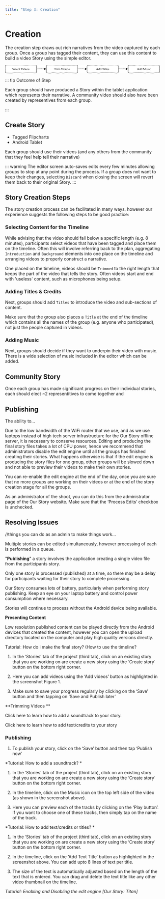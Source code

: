 ```yaml
---
title: "Step 3: Creation"
---
```


<ReadTime />

<Steps :step="3"/>

# Creation

<Leader>

The creation step draws out rich narratives from the video captured by each group. Once a group has tagged their content, they can use this content to build a video Story using the simple editor.

<div style="text-align:center">
<svg xmlns="http://www.w3.org/2000/svg" xmlns:xlink="http://www.w3.org/1999/xlink" version="1.1" width="592px" height="32px" viewBox="-0.5 -0.5 592 32" style="background-color: rgb(255, 255, 255);"><defs/><g><path d="M 120 14.67 L 120 14.69 L 124 14.76 L 128 14.61 L 132 14.48 L 136 14.57 L 140 14.67 L 140 14.9 L 139.33 14.45 L 138.67 14.66 L 138 14.44 L 137.33 14.71 L 136.67 14.67 L 136.67 14.5 L 139.46 14.49 L 142.25 14.79 L 145.05 14.62 L 147.84 14.49 L 150.63 14.67" fill="none" stroke="#000000" stroke-linejoin="round" stroke-linecap="round" stroke-miterlimit="10" pointer-events="none"/><path d="M 155.88 14.67 L 155.93 14.77 L 154.52 15.43 L 153.12 16.15 L 151.7 16.81 L 150.22 17.33 L 148.88 18.17 L 148.76 18.11 L 149.1 17.4 L 149.52 16.74 L 150.04 16.12 L 150.45 15.45 L 150.63 14.67 L 150.6 14.65 L 150.36 14.01 L 149.76 13.18 L 149.61 12.58 L 149.06 11.78 L 148.88 11.17 L 148.95 11.3 L 150.27 11.85 L 151.67 12.53 L 153.17 13.45 L 154.45 13.9 L 155.88 14.67 Z Z" fill="#000000" stroke="#000000" stroke-linejoin="round" stroke-linecap="round" stroke-miterlimit="10" pointer-events="none"/><path d="M 4.5 0 L 4.5 -0.17 L 14.59 -0.32 L 24.68 -0.44 L 34.77 -0.2 L 44.86 -0.21 L 54.95 -0.54 L 65.05 -0.29 L 75.14 0.32 L 85.23 0.39 L 95.32 -0.59 L 105.41 -0.06 L 115.5 0 Q 120 0 120 4.5 L 120.08 4.5 L 119.91 8.7 L 120.1 12.9 L 119.96 17.1 L 119.93 21.3 L 120 25.5 Q 120 30 115.5 30 L 115.5 30.19 L 105.41 29.74 L 95.32 29.75 L 85.23 29.63 L 75.14 29.82 L 65.05 30.26 L 54.95 29.64 L 44.86 29.84 L 34.77 29.54 L 24.68 30.43 L 14.59 30.24 L 4.5 30 Q 0 30 0 25.5 L 0.19 25.5 L -0.07 21.3 L -0.09 17.1 L -0.18 12.9 L -0.14 8.7 L 0 4.5 Q 0 0 4.5 0 L 4.5 0 Z Z" fill="#ffffff" stroke="#000000" stroke-linejoin="round" stroke-linecap="round" stroke-miterlimit="10" pointer-events="none"/><g transform="translate(20.5,8.5)"><switch><foreignObject style="overflow:visible;" pointer-events="all" width="78" height="12" requiredFeatures="http://www.w3.org/TR/SVG11/feature#Extensibility"><div xmlns="http://www.w3.org/1999/xhtml" style="display: inline-block; font-size: 12px; font-family: &quot;Comic Sans MS&quot;; color: rgb(0, 0, 0); line-height: 1.2; vertical-align: top; width: 78px; white-space: nowrap; overflow-wrap: normal; text-align: center;"><div xmlns="http://www.w3.org/1999/xhtml" style="display:inline-block;text-align:inherit;text-decoration:inherit;white-space:normal;">Select Videos</div></div></foreignObject><text x="39" y="12" fill="#000000" text-anchor="middle" font-size="12px" font-family="Comic Sans MS">Select Videos</text></switch></g><path d="M 277 14.67 L 277 14.81 L 280.93 14.65 L 284.87 14.52 L 288.8 14.51 L 292.73 14.64 L 296.67 14.67 L 296.67 14.55 L 296 14.86 L 295.33 14.77 L 294.67 14.43 L 294 14.61 L 293.33 14.67 L 293.33 14.58 L 295.99 14.66 L 298.65 14.54 L 301.31 14.81 L 303.97 14.91 L 306.63 14.67" fill="none" stroke="#000000" stroke-linejoin="round" stroke-linecap="round" stroke-miterlimit="10" pointer-events="none"/><path d="M 311.88 14.67 L 311.86 14.63 L 310.52 15.44 L 309.1 16.1 L 307.78 16.96 L 306.31 17.52 L 304.88 18.17 L 304.73 18.09 L 305.24 17.47 L 305.52 16.73 L 305.92 16.06 L 306.11 15.28 L 306.63 14.67 L 306.42 14.56 L 306.32 13.98 L 306.08 13.34 L 305.52 12.53 L 305.46 11.98 L 304.88 11.17 L 304.83 11.07 L 306.18 11.67 L 307.7 12.6 L 309.13 13.36 L 310.5 14 L 311.88 14.67 Z Z" fill="#000000" stroke="#000000" stroke-linejoin="round" stroke-linecap="round" stroke-miterlimit="10" pointer-events="none"/><path d="M 161.5 0 L 161.5 -0.61 L 171.59 -0.35 L 181.68 -0.69 L 191.77 0.23 L 201.86 0.19 L 211.95 -0.02 L 222.05 0.62 L 232.14 0.13 L 242.23 0.54 L 252.32 0.21 L 262.41 0.47 L 272.5 0 Q 277 0 277 4.5 L 277.22 4.5 L 276.96 8.7 L 276.88 12.9 L 277.16 17.1 L 276.76 21.3 L 277 25.5 Q 277 30 272.5 30 L 272.5 30.71 L 262.41 30.1 L 252.32 29.78 L 242.23 29.87 L 232.14 29.35 L 222.05 30.43 L 211.95 29.49 L 201.86 30.66 L 191.77 29.85 L 181.68 29.26 L 171.59 30.72 L 161.5 30 Q 157 30 157 25.5 L 156.94 25.5 L 156.78 21.3 L 157.1 17.1 L 156.78 12.9 L 156.76 8.7 L 157 4.5 Q 157 0 161.5 0 L 161.5 0 Z Z" fill="#ffffff" stroke="#000000" stroke-linejoin="round" stroke-linecap="round" stroke-miterlimit="10" pointer-events="none"/><g transform="translate(182.5,8.5)"><switch><foreignObject style="overflow:visible;" pointer-events="all" width="68" height="12" requiredFeatures="http://www.w3.org/TR/SVG11/feature#Extensibility"><div xmlns="http://www.w3.org/1999/xhtml" style="display: inline-block; font-size: 12px; font-family: &quot;Comic Sans MS&quot;; color: rgb(0, 0, 0); line-height: 1.2; vertical-align: top; width: 68px; white-space: nowrap; overflow-wrap: normal; text-align: center;"><div xmlns="http://www.w3.org/1999/xhtml" style="display:inline-block;text-align:inherit;text-decoration:inherit;white-space:normal;">Trim Videos</div></div></foreignObject><text x="34" y="12" fill="#000000" text-anchor="middle" font-size="12px" font-family="Comic Sans MS">Trim Videos</text></switch></g><path d="M 474.5 0 L 474.5 0.34 L 484.59 0.28 L 494.68 0.68 L 504.77 -0.71 L 514.86 0.32 L 524.95 -0.5 L 535.05 0.54 L 545.14 -0.1 L 555.23 -0.13 L 565.32 0.29 L 575.41 0.07 L 585.5 0 Q 590 0 590 4.5 L 589.92 4.5 L 590.11 8.7 L 589.89 12.9 L 589.77 17.1 L 589.91 21.3 L 590 25.5 Q 590 30 585.5 30 L 585.5 29.72 L 575.41 29.45 L 565.32 30.44 L 555.23 29.96 L 545.14 29.34 L 535.05 30.31 L 524.95 29.55 L 514.86 29.41 L 504.77 29.49 L 494.68 29.55 L 484.59 30.45 L 474.5 30 Q 470 30 470 25.5 L 469.88 25.5 L 470.05 21.3 L 470.15 17.1 L 470.24 12.9 L 470.09 8.7 L 470 4.5 Q 470 0 474.5 0 L 474.5 0 Z Z" fill="#ffffff" stroke="#000000" stroke-linejoin="round" stroke-linecap="round" stroke-miterlimit="10" pointer-events="none"/><g transform="translate(500.5,8.5)"><switch><foreignObject style="overflow:visible;" pointer-events="all" width="58" height="12" requiredFeatures="http://www.w3.org/TR/SVG11/feature#Extensibility"><div xmlns="http://www.w3.org/1999/xhtml" style="display: inline-block; font-size: 12px; font-family: &quot;Comic Sans MS&quot;; color: rgb(0, 0, 0); line-height: 1.2; vertical-align: top; width: 60px; white-space: nowrap; overflow-wrap: normal; text-align: center;"><div xmlns="http://www.w3.org/1999/xhtml" style="display:inline-block;text-align:inherit;text-decoration:inherit;white-space:normal;">Add Music</div></div></foreignObject><text x="29" y="12" fill="#000000" text-anchor="middle" font-size="12px" font-family="Comic Sans MS">Add Music</text></switch></g><path d="M 433 14.67 L 433 14.54 L 437.07 14.45 L 441.13 14.73 L 445.2 14.61 L 449.27 14.82 L 453.33 14.67 L 453.33 14.87 L 452.67 14.44 L 452 14.59 L 451.33 14.78 L 450.67 14.52 L 450 14.67 L 450 14.44 L 452.73 14.51 L 455.45 14.44 L 458.18 14.89 L 460.91 14.89 L 463.63 14.67" fill="none" stroke="#000000" stroke-linejoin="round" stroke-linecap="round" stroke-miterlimit="10" pointer-events="none"/><path d="M 468.88 14.67 L 468.99 14.87 L 467.49 15.39 L 465.99 15.89 L 464.74 16.89 L 463.26 17.43 L 461.88 18.17 L 461.89 18.17 L 462.3 17.5 L 462.68 16.81 L 463.12 16.16 L 463.43 15.44 L 463.63 14.67 L 463.42 14.56 L 463.2 13.93 L 462.71 13.16 L 462.46 12.51 L 462.05 11.78 L 461.88 11.17 L 461.87 11.15 L 463.39 12.08 L 464.72 12.64 L 466.05 13.2 L 467.59 14.19 L 468.88 14.67 Z Z" fill="#000000" stroke="#000000" stroke-linejoin="round" stroke-linecap="round" stroke-miterlimit="10" pointer-events="none"/><path d="M 317.5 0 L 317.5 0.73 L 327.59 0.21 L 337.68 -0.06 L 347.77 0.74 L 357.86 -0.69 L 367.95 0.65 L 378.05 -0.21 L 388.14 -0.75 L 398.23 0.01 L 408.32 -0.03 L 418.41 -0.61 L 428.5 0 Q 433 0 433 4.5 L 433.13 4.5 L 432.88 8.7 L 432.88 12.9 L 432.9 17.1 L 432.96 21.3 L 433 25.5 Q 433 30 428.5 30 L 428.5 30.66 L 418.41 29.9 L 408.32 29.5 L 398.23 29.69 L 388.14 29.47 L 378.05 29.55 L 367.95 29.4 L 357.86 30.52 L 347.77 29.67 L 337.68 29.51 L 327.59 30.21 L 317.5 30 Q 313 30 313 25.5 L 312.84 25.5 L 313.24 21.3 L 312.8 17.1 L 313.12 12.9 L 312.87 8.7 L 313 4.5 Q 313 0 317.5 0 L 317.5 0 Z Z" fill="#ffffff" stroke="#000000" stroke-linejoin="round" stroke-linecap="round" stroke-miterlimit="10" pointer-events="none"/><g transform="translate(342.5,8.5)"><switch><foreignObject style="overflow:visible;" pointer-events="all" width="60" height="12" requiredFeatures="http://www.w3.org/TR/SVG11/feature#Extensibility"><div xmlns="http://www.w3.org/1999/xhtml" style="display: inline-block; font-size: 12px; font-family: &quot;Comic Sans MS&quot;; color: rgb(0, 0, 0); line-height: 1.2; vertical-align: top; width: 60px; white-space: nowrap; overflow-wrap: normal; text-align: center;"><div xmlns="http://www.w3.org/1999/xhtml" style="display:inline-block;text-align:inherit;text-decoration:inherit;white-space:normal;">Add Titles</div></div></foreignObject><text x="30" y="12" fill="#000000" text-anchor="middle" font-size="12px" font-family="Comic Sans MS">Add Titles</text></switch></g></g></svg>
</div>

</Leader>

::: tip Outcome of Step

Each group should have produced a Story within the tablet application which represents their narrative. A community video should also have been created by representives from each group.

:::

<TimeGuide time="3-4 hours">

## Create Story

</TimeGuide>

<Materials>

- Tagged Flipcharts
- Android Tablet

</Materials>


<App />
<Dashboard />
<Paper />

Each group should use their videos (and any others from the community that they feel help tell their narrative) 

::: warning
The editor screen auto-saves edits every few minutes allowing groups to stop at any point during the process. If a group does not want to keep their changes, selecting `Discard` when closing the screen will revert them back to their original Story.
:::

## Story Creation Steps

The story creation process can be facilitated in many ways, however our experience suggests the following steps to be good practice:

### Selecting Content for the Timeline

While advising that the video should fall below a specific length (e.g. 8 minutes), participants select videos that have been tagged and place them on the timeline. Often this will involve referring back to the plan, aggregating `Introduction` and `Background` elements into one place on the timeline and arranging videos to properly construct a narrative.

One placed on the timeline, videos should be `Trimmed` to the right length that keeps the part of the video that tells the story. Often videos start and end with 'useless' content, such as microphones being setup.

### Adding Titles & Credits

Next, groups should add `Titles` to introduce the video and sub-sections of content.

Make sure that the group also places a `Title` at the end of the timeline which contains all the names of the group (e.g. anyone who participated), not just the people captured in videos.

### Adding Music

Next, groups should decide if they want to underpin their video with music. There is a wide selection of music included in the editor which can be added.

## Community Story

Once each group has made significant progress on their individual stories, each should elect ~2 representitives to come together and 

## Publishing

<App />
<Dashboard />

The ability to...

<AdminRole title="Publishing Stories">

Due to the low bandwidth of the WiFi router that we use, and as we use laptops instead of high tech server infrastructure for the Our Story offline server, it is necessary to conserve resources. Editing and producing the final story files takes a lot of CPU power, hence we recommend that administrators disable the edit engine until all the groups has finished creating their stories. What happens otherwise is that if the edit engine is producing the story files for one group, other groups will be slowed down and not able to preview their videos to make their own stories. 

You can re-enable the edit engine at the end of the day, once you are sure that no more groups are working on their videos or at the end of the story creation stage for all the groups. 

As an administrator of the shoot, you can do this from the administrator page of the Our Story website. Make sure that  the ‘Process Edits’ checkbox is unchecked. 

</AdminRole>

## Resolving Issues

//things you can do as an admin to make things work...

<!-- ::: tip WiFi / 3G Connection Required

This step in the process requires that the tablets have a connection to the Our Story Dashboard. With Titan this means making sure your local WiFi is turned on, and the Our Story Titan application is running.

::: -->

<!-- **Requires WiFi connection to computer** -->

Multiple stories can be edited simultaneously, however processing of each is performed in a queue.

"**Publishing**" a story involves the application creating a single video file from the participants story.

Only one story is processed (published) at a time, so there may be a delay for participants waiting for their story to complete processing.

Our Story consumes lots of battery, particularly when performing story publishing. Keep an eye on your laptop battery and control power consumption where necessary.

Stories will continue to process without the Android device being available.

**Presenting Content**

Low resolution published content can be played directly from the Android devices that created the content, however you can open the upload directory located on the computer and play high quality versions directly.



Tutorial: How do i make the final story? (How to use the timeline? 

1. In the ‘Stories’ tab of the project (third tab), click on an existing story that you are working on are create a new story using the ‘Create story’ button on the bottom right corner. 

2. Here you can add videos using the ‘Add videos’ button as highlighted in the screenshot Figure 1. 

3. Make sure to save your progress regularly by clicking on the ‘Save’ button and then tapping on ‘Save and Publish later’

**Trimming Videos **



Click here to learn how to add a soundtrack to your story. 

Click here to learn how to add text/credits to your story

### Publishing

1. To publish your story, click on the ‘Save’ button and then tap ‘Publish now’

*Tutorial: How to add a soundtrack? *

1. In the ‘Stories’ tab of the project (third tab), click on an existing story that you are working on are create a new story using the ‘Create story’ button on the bottom right corner. 

2. In the timeline, click on the Music icon on the top left side of the video (as shown in the screenshot above). 

3. Here you can preview each of the tracks by clicking on the ‘Play button’. If you want to choose one of these tracks, then simply tap on the name of the track.  

*Tutorial: How to add text/credits or titles? *

1. In the ‘Stories’ tab of the project (third tab), click on an existing story that you are working on are create a new story using the ‘Create story’ button on the bottom right corner. 

2. In the timeline, click on the ‘Add Text Title’ button as highlighted in the screenshot above. You can add upto 8 lines of text per title. 

3. The size of the text is automatically adjusted based on the length of the text that is entered. You can drag and delete the text title like any other video thumbnail on the timeline. 

*Tutorial: Enabling and Disabling the edit engine [Our Story: Titan]*